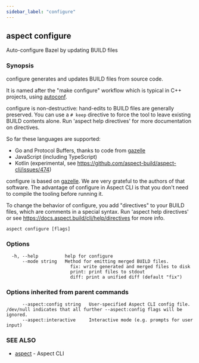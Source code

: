 ```yaml
---
sidebar_label: "configure"
---
```

## aspect configure

Auto-configure Bazel by updating BUILD files

### Synopsis

configure generates and updates BUILD files from source code.

It is named after the "make configure" workflow which is typical in C++ projects, using
[autoconf](https://www.gnu.org/software/autoconf/).

configure is non-destructive: hand-edits to BUILD files are generally preserved.
You can use a `# keep` directive to force the tool to leave existing BUILD contents alone.
Run 'aspect help directives' for more documentation on directives.

So far these languages are supported:
- Go and Protocol Buffers, thanks to code from [gazelle]
- JavaScript (including TypeScript)
- Kotlin (experimental, see https://github.com/aspect-build/aspect-cli/issues/474)

configure is based on [gazelle]. We are very grateful to the authors of that software.
The advantage of configure in Aspect CLI is that you don't need to compile the tooling before running it.

[gazelle]: https://github.com/bazelbuild/bazel-gazelle

To change the behavior of configure, you add "directives" to your BUILD files, which are comments
in a special syntax.
Run 'aspect help directives' or see https://docs.aspect.build/cli/help/directives for more info.


```
aspect configure [flags]
```

### Options

```
  -h, --help          help for configure
      --mode string   Method for emitting merged BUILD files.
                      	fix: write generated and merged files to disk
                      	print: print files to stdout
                      	diff: print a unified diff (default "fix")
```

### Options inherited from parent commands

```
      --aspect:config string   User-specified Aspect CLI config file. /dev/null indicates that all further --aspect:config flags will be ignored.
      --aspect:interactive     Interactive mode (e.g. prompts for user input)
```

### SEE ALSO

* [aspect](aspect.md)	 - Aspect CLI

